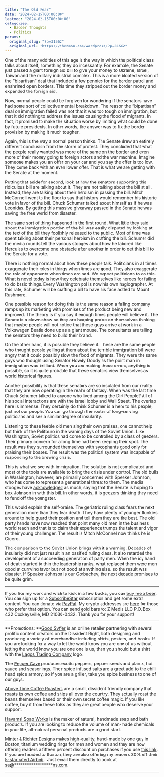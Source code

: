 ```yaml
---
title: "The Old Fear"
date: "2024-02-15T00:00:00"
lastmod: "2024-02-15T00:00:00"
categories:
  - Badder Thoughts
  - Politics
params:
  original_slug: "?p=31562"
  original_url: "https://thezman.com/wordpress/?p=31562"
---
```


One of the many oddities of this age is the way in which the political
class talks about itself, something they do incessantly. For example,
the Senate just passed a giant foreign aid bill to give your money to
Ukraine, Israel, Taiwan and the military industrial complex. This is a
more bloated version of the “bipartisan” deal that included a few
pennies for the border patrol and enshrined open borders. This time they
stripped out the border money and expanded the foreign aid.

Now, normal people could be forgiven for wondering if the senators have
had some sort of collective mental breakdown. The reason the
“bipartisan” deal on immigration failed was not that it was too tough on
immigration, but that it did nothing to address the issues causing the
flood of migrants. In fact, it promised to make the situation worse by
limiting what could be done by future presidents. In other words, the
answer was to fix the border provision by making it much tougher.

Again, this is the way a normal person thinks. The Senate drew an
entirely different conclusion from the storm of protest. They concluded
that what the people really wanted was more of the same on the border
and even more of their money going to foreign actors and the war
machine. Imagine someone makes you an offer on your car and you say the
offer is too low. They come back with an even lower offer. That is what
we are getting with the Senate at the moment.

Putting that aside for second, look at how the senators supporting this
ridiculous bill are talking about it. They are not talking about the
bill at all. Instead, they are talking about their heroism in passing
the bill. Mitch McConnell went to the floor to say that history would
remember his historic vote in favor of the bill. Chuck Schumer talked
about himself as if he was Leonidas. By getting this massive giveaway
passed in the Senate he was saving the free world from disaster.

The same sort of thing happened in the first round. What little they
said about the immigration portion of the bill was easily disputed by
looking at the text of the bill they foolishly released to the public.
Most of time was spent talking about their personal heroism in crafting
the bill. Schumer did the media rounds tell the various stooges about
how he labored like Hercules to overcome one obstacle after another in
order to get this bill to the Senate for a vote.

There is nothing normal about how these people talk. Politicians in all
times exaggerate their roles in things when times are good. They also
exaggerate the role of opponents when times are bad. We expect
politicians to do this. What is novel today is how they celebrate
themselves like heroes for failing to do basic things. Every Washington
pol is now his own hagiographer. At this rate, Schumer will be crafting
a bill to have his face added to Mount Rushmore.

One possible reason for doing this is the same reason a failing company
ramps up its marketing with promises of the product being new and
improved. The theory is if you say it enough times people will believe
it. The Senate is a clown show so they are heaping praise on themselves
thinking that maybe people will not notice that these guys arrive at
work in a Volkswagen Beatle done up as a giant mouse. The consultants
are telling the senators they need to build their brand.

On the other hand, it is possible they believe it. These are the same
people who thought people yelling at them about the terrible immigration
bill were angry that it could possibly slow the flood of migrants. They
were the same guys who thought using Senator Howdy Doody as the point
man in immigration was brilliant. When you are making these errors,
anything is possible, so it is quite probable that these senators view
themselves as world historical figures.

Another possibility is that these senators are so insulated from our
reality that they are now operating in the realm of fantasy. When was
the last time Chuck Schumer talked to anyone who lived among the Dirt
People? All of his social interactions are with the Israel lobby and
Wall Street. The overlap here is immense. They certainly do think
Schumer is a hero to his people, just not our people. You can go through
the roster of long-serving politicians and see a similar degree of
insularity.

Listening to these feeble old men sing their own praises, one cannot
help but think of the Politburo in the waning days of the Soviet Union.
Like Washington, Soviet politics had come to be controlled by a class of
geezers. Their primary concern for a long time had been keeping their
spot. The result was they surrounded themselves with sycophants good
only for praising their bosses. The result was the political system was
incapable of responding to the brewing crisis.

This is what we see with immigration. The solution is not complicated
and most of the tools are available to bring the crisis under control.
The old bulls in Washington, however, are primarily concerned with
Speaker Johnson, who has come to represent a generational threat to
them. The media stooges have <a
href="https://www.msn.com/en-ca/news/politics/democrats-aim-to-box-speaker-johnson-in-to-vote-on-ukraine-aid-politico/ar-BB1ieyUj"
rel="noopener" target="_blank">acknowledged</a> as much, saying that the
Senate is hoping to box Johnson in with this bill. In other words, it is
geezers thinking they need to fend off the youngster.

This would explain the self-praise. The geriatric ruling class fears the
next generation more than they fear death. They have plenty of younger
flunkies around to help guard their position and tell them they are the
best. The old party hands have now reached that point many old men in
the business world reach and that is to claim their experience trumps
the talent and vigor of their young challenger. The result is Mitch
McConnel now thinks he is Cicero.

The comparison to the Soviet Union brings with it a warning. Decades of
insularity did not just result in an ossified ruling class. It also
retarded the development of a succeeding generation of party men. When
the icy hand of death started to thin the leadership ranks, what
replaced them were men good at currying favor but not good at anything
else, so the result was disaster. If Speaker Johnson is our Gorbachev,
the next decade promises to be quite grim.

------------------------------------------------------------------------

If you like my work and wish to kick in a few bucks, you can
<a href="https://www.buymeacoffee.com/mujolulu" rel="noopener"
target="_blank">buy me a beer</a>. You can sign up for a
<a href="https://www.subscribestar.com/the-z-blog" rel="noopener"
target="_blank">SubscribeStar</a> subscription and get some extra
content. You can donate via <a
href="https://www.paypal.com/donate/?cmd=_s-xclick&amp;hosted_button_id=UDAS2Q8JYA6CN&amp;source=url"
rel="noopener" target="_blank">PayPal</a>. My crypto addresses are
<a href="https://thezman.com/wordpress/?page_id=22713" rel="noopener"
target="_blank">here</a> for those who prefer that option. You can send
gold bars to: Z Media LLC P.O. Box 432 Cockeysville, MD 21030-0432.
Thank you for your support!

------------------------------------------------------------------------

**Promotions: **<a href="https://goodsvffer.com/" rel="noopener" target="_blank">Good
Svffer</a> is an online retailer partnering with several prolific
content creators on the Dissident Right, both designing and producing a
variety of merchandise including shirts, posters, and books. If you are
looking for a way to let the world know you are one of us without
letting the world know you are one one is us, then you should but a
shirt with the
<a href="https://goodsvffer.com/products/lagos-trading-company"
rel="noopener" target="_blank">Lagos Trading Company</a> logo.

The <a href="https://peppercave.com/shop/ols/products" rel="noopener"
target="_blank">Pepper Cave</a> produces exotic peppers, pepper seeds
and plants, hot sauce and seasonings. Their spice infused salts are a
great add to the chili head spice armory, so if you are a griller, take
you spice business to one of our guys.

<a href="https://abovetimecoffee.com/" rel="noopener"
target="_blank">Above Time Coffee Roasters</a> are a small, dissident
friendly company that roasts its own coffee and ships all over the
country. They actually roast the beans themselves based on their own
secret coffee magic. If you like coffee, buy it from these folks as they
are great people who deserve your support.

<a href="https://havamalsoapworks.com/" rel="noopener"
target="_blank">Havamal Soap Works</a> is the maker of natural, handmade
soap and bath products. If you are looking to reduce the volume of
man-made chemicals in your life, all-natural personal products are a
good start.

<a href="https://www.minterandrichterdesigns.com/"
rel="noreferrer nofollow noopener" target="_blank">Minter &amp; Richter
Designs</a> makes high-quality, hand-made by one guy in Boston, titanium
wedding rings for men and women and they are now offering readers a
fifteen percent discount on purchases if you use
<a href="https://www.minterandrichterdesigns.com/discount/ZMAN"
rel="noreferrer nofollow noopener" target="_blank">this link</a>.
<span class="highlight"><span class="colour"><span class="font"><span class="size">If
you are headed to Boston, they are also offering my readers 20% off
their <a
href="https://www.airbnb.com/users/7988017/listings?user_id=7988017&amp;s=3"
rel="noopener noreferrer" target="_blank">5-star rated Airbnb</a>.  Just
email them directly to book at
<a href="mailto:sa***@*********************ns.com"
data-original-string="uDVe34otPqEgy/jjLzCVMQ==cb71nUbX/61uxRltGtH+zSU4V9bwG2tcM0b92qMgvPz7nTis+CSBbNH4VrXiQCQkvjE"><span
class="apbct-email-encoder"
data-original-string="+Urs1vgc53WBNXGhxcuOgQ==cb7WdPSdKvWPOGg1YHs5c1xFeeRhj8g6p9Z+LN16Qg1DG/N23/lpLeeTnOHWDOUqusr"
title="This contact has been encoded by Anti-Spam by CleanTalk. Click to decode. To finish the decoding make sure that JavaScript is enabled in your browser.">sa<span
class="apbct-blur">***</span>@<span
class="apbct-blur">*********************</span>ns.com</span></a>.</span></span></span></span>

------------------------------------------------------------------------
